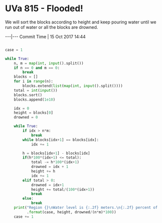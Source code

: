 # UVa 815 - Flooded!



We will sort the blocks according to height and keep pouring water until we run out of water or all the blocks
are drowned.




---|---
Commit Time | 15 Oct 2017 14:44

```py

case = 1

while True:
    n, m = map(int, input().split())
    if n == 0 and m == 0:
        break
    blocks = []
    for i in range(n):
        blocks.extend(list(map(int, input().split())))
    total = int(input())
    blocks.sort()
    blocks.append(1e10)

    idx = 0
    height = blocks[0]
    drowned = 0

    while True:
        if idx > n*m:
            break
        while blocks[idx+1] == blocks[idx]:
            idx += 1

        h = blocks[idx+1] - blocks[idx]
        if(h*100*(idx+1) <= total):
            total -= h*100*(idx+1)
            drowned = idx + 1
            height += h
            idx += 1
        elif total > 0:
            drowned = idx+1
            height += total/(100*(idx+1))
            break
        else:
            break
    print("Region {}\nWater level is {:.2f} meters.\n{:.2f} percent of the region is under water.\n"
          .format(case, height, drowned/(n*m)*100))
    case += 1

```
